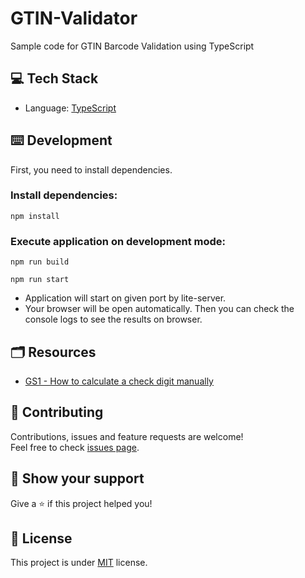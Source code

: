 # GTIN-Validator
 Sample code for GTIN Barcode Validation using TypeScript


## 💻 Tech Stack

- Language: [TypeScript](https://www.typescriptlang.org/)

## ⌨️ Development

First, you need to install dependencies.

### Install dependencies:

```
npm install
```

### Execute application on development mode:

```
npm run build
```

```
npm run start
```

- Application will start on given port by lite-server.
- Your browser will be open automatically. Then you can check the console logs to see the results on browser.

## :card_index_dividers: Resources
- [GS1 - How to calculate a check digit manually](https://www.gs1.org/services/how-calculate-check-digit-manually)

## 🤝 Contributing

Contributions, issues and feature requests are welcome!<br />Feel free to check [issues page](https://github.com/mehmetnuribolat/GTIN-Validator/issues).

## :pray: Show your support

Give a ⭐️ if this project helped you!

## 📝 License

This project is under [MIT](https://github.com/mehmetnuribolat/GTIN-Validator/blob/main/LICENSE) license.
